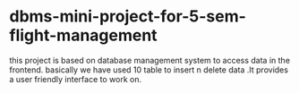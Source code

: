 # dbms-mini-project-for-5-sem-flight-management
this project is based on database management system to access data in the frontend. basically we have used 10 table to insert n delete data .It provides a user friendly interface to work on.
